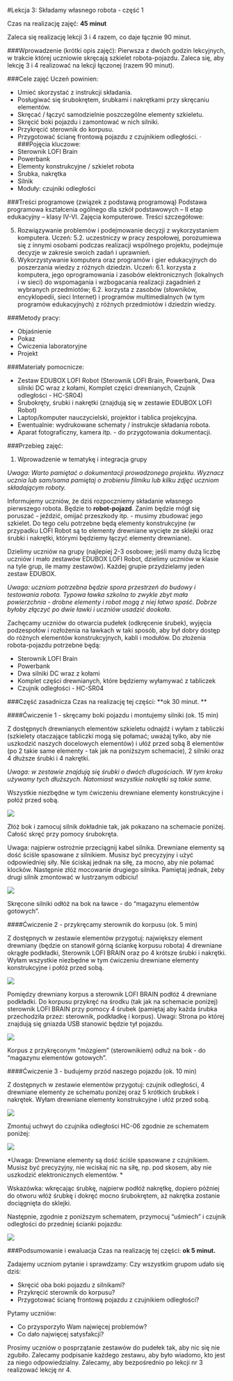 #Lekcja 3: Składamy własnego robota - część 1

Czas na realizację zajęć: **45 minut** 

Zaleca się realizację lekcji 3 i 4 razem, co daje łącznie 90 minut.

###Wprowadzenie (krótki opis zajęć):
Pierwsza z dwóch godzin lekcyjnych, w trakcie której uczniowie skręcają szkielet robota-pojazdu. Zaleca się, aby lekcję 3 i 4 realizować na lekcji łączonej (razem 90 minut).

###Cele zajęć
Uczeń powinien:
- Umieć skorzystać z instrukcji składania.
- Posługiwać się śrubokrętem, śrubkami i nakrętkami przy skręcaniu elementów.
- Skręcać / łączyć samodzielnie poszczególne elementy szkieletu.
- Skręcić boki pojazdu i zamontować w nich silniki.
- Przykręcić sterownik do korpusu.
- Przygotować ścianę frontową pojazdu z czujnikiem odległości.
·     
###Pojęcia kluczowe:
- Sterownik LOFI Brain
- Powerbank
- Elementy konstrukcyjne / szkielet robota
- Śrubka, nakrętka
- Silnik
- Moduły: czujniki odległości 
         
 
###Treści programowe (związek z podstawą programową)
Podstawa programowa kształcenia ogólnego dla szkół podstawowych – II etap edukacyjny – klasy IV-VI. Zajęcia komputerowe. Treści szczegółowe:

5. Rozwiązywanie problemów i podejmowanie decyzji z wykorzystaniem komputera.
Uczeń:
	5.2. uczestniczy w pracy zespołowej, porozumiewa się z innymi osobami podczas
	realizacji wspólnego projektu, podejmuje decyzje w zakresie swoich zadań i
	uprawnień.
6. Wykorzystywanie komputera oraz programów i gier edukacyjnych do poszerzania wiedzy
z różnych dziedzin. Uczeń:
	6.1. korzysta z komputera, jego oprogramowania i zasobów elektronicznych (lokalnych
	i w sieci) do wspomagania i wzbogacania realizacji zagadnień z wybranych
	przedmiotów;
	6.2. korzysta z zasobów (słowników, encyklopedii, sieci Internet) i programów
	multimedialnych (w tym programów edukacyjnych) z różnych przedmiotów
	i dziedzin wiedzy.
          
 
###Metody pracy:
- Objaśnienie 
- Pokaz
- Ćwiczenia laboratoryjne
- Projekt 
          
###Materiały pomocnicze:
- Zestaw EDUBOX LOFI Robot (Sterownik LOFI Brain, Powerbank, Dwa silniki DC wraz z kołami, Komplet części drewnianych, Czujnik odległości - HC-SR04)
- Śrubokręty, śrubki i nakrętki (znajdują się w zestawie EDUBOX LOFI Robot)
- Laptop/komputer nauczycielski, projektor i tablica projekcyjna.
- Ewentualnie: wydrukowane schematy / instrukcje składania robota.
- Aparat fotograficzny, kamera itp. - do przygotowania dokumentacji.
 


 
###Przebieg zajęć:
 
1. Wprowadzenie w tematykę i integracja grupy

*Uwaga: Warto pamiętać o dokumentacji prowadzonego projektu. Wyznacz ucznia lub sam/sama pamiętaj o zrobieniu filmiku lub kilku zdjęć uczniom składającym roboty.*

Informujemy uczniów, że dziś rozpoczniemy składanie własnego pierwszego robota. Będzie to **robot-pojazd**. Zanim będzie mógł się poruszać - jeździć, omijać przeszkody itp. - musimy zbudować jego szkielet. Do tego celu potrzebne będą elementy konstrukcyjne (w przypadku LOFI Robot są to elementy drewniane wycięte ze sklejki oraz śrubki i nakrętki, którymi będziemy łączyć elementy drewniane).

Dzielimy uczniów na grupy (najlepiej 2-3 osobowe; jeśli mamy dużą liczbę uczniów i mało zestawów EDUBOX LOFI Robot, dzielimy uczniów w klasie na tyle grup, ile mamy zestawów). Każdej grupie przydzielamy jeden zestaw EDUBOX. 

*Uwaga: uczniom potrzebna będzie spora przestrzeń do budowy i testowania robota. Typowa ławka szkolna to zwykle zbyt mała powierzchnia - drobne elementy i robot mogą z niej łatwo spaść. Dobrze byłoby złączyć po dwie ławki i uczniów usadzić dookoła.*

Zachęcamy uczniów do otwarcia pudełek (odkręcenie śrubek), wyjęcia podzespołów i rozłożenia na ławkach w taki sposób, aby był dobry dostęp do różnych elementów konstrukcyjnych, kabli i modułów. Do złożenia robota-pojazdu potrzebne będą:
- Sterownik LOFI Brain
- Powerbank
- Dwa silniki DC wraz z kołami
- Komplet części drewnianych, które będziemy wyłamywać z tabliczek
- Czujnik odległości - HC-SR04
 
###Część zasadnicza
Czas na realizację tej części: **ok 30 minut. **

####Ćwiczenie 1 - skręcamy boki pojazdu i montujemy silniki (ok. 15 min)

Z dostępnych drewnianych elementów szkieletu odnajdź i wyłam z tabliczki (szkielety otaczające tabliczki mogą się połamać; uważaj tylko, aby nie uszkodzić naszych docelowych elementów) i ułóź przed sobą 8 elementów (po 2 takie same elementy - tak jak na poniższym schemacie), 2 silniki oraz 4 dłuższe śrubki i 4 nakrętki.

*Uwaga: w zestawie znajdują się śrubki o dwóch dlugościach. W tym kroku używamy tych dłuższych. Natomiast wszystkie nakrętki są takie same.*

Wszystkie niezbędne w tym ćwiczeniu drewniane elementy konstrukcyjne i połóż przed sobą.

![](boki_pojazdu_klocki.jpg)

Złóż bok i zamocuj silnik dokładnie tak, jak pokazano na schemacie poniżej. Całość skręć przy pomocy śrubokręta. 

Uwaga: najpierw ostrożnie przeciągnij kabel silnika. Drewniane elementy są dość ściśle spasowane z silnikiem. Musisz być precyzyjny i użyć odpowiedniej siły. Nie ściskaj jednak na siłę, za mocno, aby nie połamać klocków.
Następnie złóż mocowanie drugiego silnika. Pamiętaj jednak, żeby drugi silnik zmontować w lustrzanym odbiciu!

![](pojazd1.jpg)

Skręcone silniki odłóż na bok na ławce - do “magazynu elementów gotowych”. 


####Ćwiczenie 2 - przykręcamy sterownik do korpusu (ok. 5 min)

Z dostępnych w zestawie elementów przygotuj: największy element drewniany (będzie on stanowił górną ściankę korpusu robota) 4 drewniane okrągłe podkładki, Sterownik LOFI BRAIN oraz po 4 krótsze śrubki i nakrętki. Wyłam wszystkie niezbędne w tym ćwiczeniu drewniane elementy konstrukcyjne i połóż przed sobą.

![](brain_klocki.jpg)

Pomiędzy drewniany korpus a sterownik LOFI BRAIN podłóż 4 drewniane podkładki. Do korpusu przykręć na środku (tak jak na schemacie poniżej) sterownik LOFI BRAIN przy pomocy 4 śrubek (pamiętaj aby każda śrubka przechodziła przez: sterownik, podkładkę i korpus).
Uwagi: Strona po której znajdują się gniazda USB stanowić będzie tył pojazdu.

![](pojazd_edit_2.jpg)

Korpus z przykręconym “mózgiem” (sterownikiem) odłuż na bok - do “magazynu elementów gotowych”. 

####Ćwiczenie 3 - budujemy przód naszego pojazdu (ok. 10 min)

Z dostępnych w zestawie elementów przygotuj: czujnik odległości, 4 drewniane elementy ze schematu poniżej oraz 5 krótkich śrubkek i nakrętek. Wyłam drewniane elementy konstrukcyjne i ułóż przed sobą.

![](front_pojazdu_klocki.jpg)

Zmontuj uchwyt do czujnika odległości HC-06 zgodnie ze schematem poniżej:

![](hcsr04_1.jpg)

*Uwaga: Drewniane elementy są dość ściśle spasowane z czujnikiem. Musisz być precyzyjny, nie wciskaj nic na siłę, np. pod skosem, aby nie uszkodzić elektronicznych elementów. *

Wskazówka: wkręcając śrubkę, najpierw podłóż nakrętkę, dopiero później do otworu włóż śrubkę i dokręć mocno śrubokrętem, aż nakrętka zostanie dociągnięta do sklejki.

Następnie, zgodnie z poniższym schematem, przymocuj “uśmiech” i czujnik odległości do przedniej ścianki pojazdu:

![](hcsr04_2.jpg)
 

###Podsumowanie i ewaluacja
Czas na realizację tej części: **ok 5 minut.**

Zadajemy uczniom pytanie i sprawdzamy: Czy wszystkim grupom udało się dziś:
- Skręcić oba boki pojazdu z silnikami?
- Przykręcić sterownik do korpusu?
- Przygotować ścianę frontową pojazdu z czujnikiem odległości?

Pytamy uczniów: 
- Co przysporzyło Wam najwięcej problemów?
- Co dało najwięcej satysfakcji?

Prosimy uczniów o posprzątanie zestawów do pudełek tak, aby nic się nie zgubiło. Zalecamy podpisanie każdego zestawu, aby było wiadomo, kto jest za niego odpowiedzialny. 
Zalecamy, aby bezpośrednio po lekcji nr 3 realizować lekcję nr 4.
